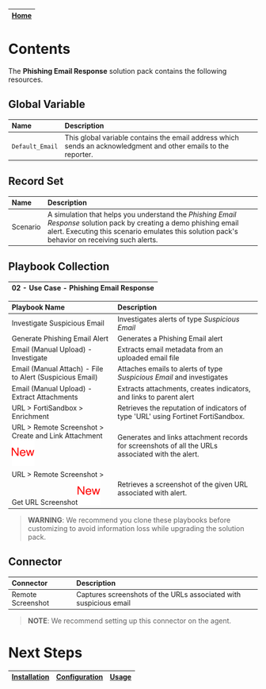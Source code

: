 | [Home](../README.md) |
|----------------------|
# Contents

The **Phishing Email Response** solution pack contains the following resources.

## Global Variable

| Name            | Description                                                                                                     |
|:----------------|:----------------------------------------------------------------------------------------------------------------|
| `Default_Email` | This global variable contains the email address which sends an acknowledgment and other emails to the reporter. |

## Record Set

| Name     | Description                                                                                                                                                                                                          |
|:---------|:---------------------------------------------------------------------------------------------------------------------------------------------------------------------------------------------------------------------|
| Scenario | A simulation that helps you understand the *Phishing Email Response* solution pack by creating a demo phishing email alert. Executing this scenario emulates this solution pack's behavior on receiving such alerts. |

## Playbook Collection

| 02 - Use Case - Phishing Email Response                                  |
|:-------------------------------------------------------------------------|


| Playbook Name                                                                       | Description                                                                                       |
|:------------------------------------------------------------------------------------|:--------------------------------------------------------------------------------------------------|
| Investigate Suspicious Email                                                        | Investigates alerts of type *Suspicious Email*                                                    |
| Generate Phishing Email Alert                                                       | Generates a Phishing Email alert                                                                  |
| Email (Manual Upload) - Investigate                                                 | Extracts email metadata from an uploaded email file                                               |
| Email (Manual Attach) - File to Alert (Suspicious Email)                            | Attaches emails to alerts of type *Suspicious Email* and investigates                             |
| Email (Manual Upload) - Extract Attachments                                         | Extracts attachments, creates indicators, and links to parent alert                               |
| URL > FortiSandbox > Enrichment                                                     | Retrieves the reputation of indicators of type 'URL' using Fortinet FortiSandbox.                 |
| URL > Remote Screenshot > Create and Link Attachment![icon new](./res/icon-new.svg) | Generates and links attachment records for screenshots of all the URLs associated with the alert. |
| URL > Remote Screenshot > Get URL Screenshot![icon new](./res/icon-new.svg)         | Retrieves a screenshot of the given URL associated with alert.                                    |

>**WARNING**: We recommend you clone these playbooks before customizing to avoid information loss while upgrading the solution pack.

## Connector

| Connector         | Description                                                       |
|:------------------|:------------------------------------------------------------------|
| Remote Screenshot | Captures screenshots of the URLs associated with suspicious email |

> **NOTE**: We recommend setting up this connector on the agent.

# Next Steps

| [Installation](./setup.md#installation) | [Configuration](./setup.md#configuration) | [Usage](./usage.md) |
|-----------------------------------------|-------------------------------------------|---------------------|